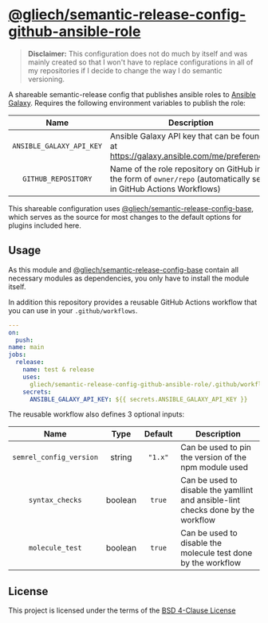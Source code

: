 # [@gliech/semantic-release-config-github-ansible-role][1]

> **Disclaimer:** This configuration does not do much by itself and was mainly
> created so that I won't have to replace configurations in all of my
> repositories if I decide to change the way I do semantic versioning.

A shareable semantic-release config that publishes ansible roles to
[Ansible Galaxy][3]. Requires the following environment variables to publish
the role:

| Name                     | Description                                                                                                       |                                        
| :----------------------: | ----------------------------------------------------------------------------------------------------------------- |
| `ANSIBLE_GALAXY_API_KEY` | Ansible Galaxy API key that can be found at <https://galaxy.ansible.com/me/preferences>                           |
| `GITHUB_REPOSITORY`      | Name of the role repository on GitHub in the form of `owner/repo` (automatically set in GitHub Actions Workflows) |

This shareable configuration uses [@gliech/semantic-release-config-base][2],
which serves as the source for most changes to the default options for plugins
included here.

## Usage

As this module and [@gliech/semantic-release-config-base][2] contain all
necessary modules as dependencies, you only have to install the module itself.

In addition this repository provides a reusable GitHub Actions workflow that you
can use in your `.github/workflows`. 

```yaml
---
on:
  push:
name: main
jobs:
  release:
    name: test & release
    uses:
      gliech/semantic-release-config-github-ansible-role/.github/workflows/test_release.yml@v1
    secrets:
      ANSIBLE_GALAXY_API_KEY: ${{ secrets.ANSIBLE_GALAXY_API_KEY }}
```

The reusable workflow also defines 3 optional inputs:

| Name                     | Type    | Default | Description                                                                      |                                        
| :----------------------: | :-----: | :-----: | -------------------------------------------------------------------------------- |
| `semrel_config_version`  | string  | `"1.x"` | Can be used to pin the version of the npm module used                            |
| `syntax_checks`          | boolean | `true`  | Can be used to disable the yamllint and ansible-lint checks done by the workflow |
| `molecule_test`          | boolean | `true`  | Can be used to disable the molecule test done by the workflow                    |

## License

This project is licensed under the terms of the [BSD 4-Clause License](LICENSE)

[1]: https://www.npmjs.com/package/@gliech/semantic-release-config-github-ansible-role
[2]: https://www.npmjs.com/package/@gliech/semantic-release-config-base
[3]: https://galaxy.ansible.com/
